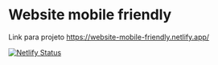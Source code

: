 # Website mobile friendly

Link para projeto <https://website-mobile-friendly.netlify.app/>

[![Netlify Status](https://api.netlify.com/api/v1/badges/0ffa0d0d-de8a-408c-b5d4-0c7a9b16bb88/deploy-status)](https://app.netlify.com/sites/portfolio-lucas-alves/deploys)
